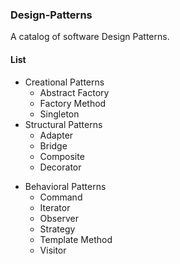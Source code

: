 ### Design-Patterns ###

A catalog of software Design Patterns.


#### List ####

+ Creational Patterns
    + Abstract Factory
    + Factory Method
    + Singleton
+ Structural Patterns
    + Adapter
    + Bridge
    + Composite
    + Decorator
- Behavioral Patterns
    + Command
    - Iterator
    - Observer
    - Strategy
    - Template Method
    - Visitor
